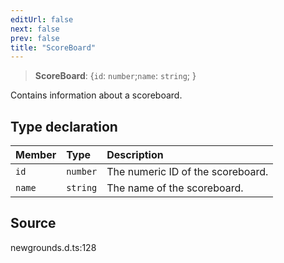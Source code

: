 ```yaml
---
editUrl: false
next: false
prev: false
title: "ScoreBoard"
---
```


> **ScoreBoard**: \{`id`: `number`;`name`: `string`;  }

Contains information about a scoreboard.

## Type declaration

| Member | Type | Description |
| :------ | :------ | :------ |
| `id` | `number` | The numeric ID of the scoreboard. |
| `name` | `string` | The name of the scoreboard. |

## Source

newgrounds.d.ts:128
